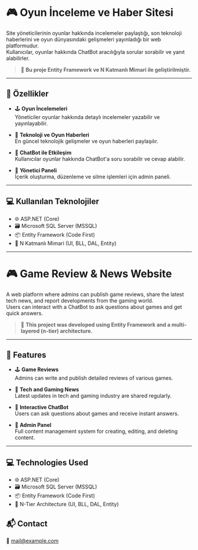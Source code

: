 # 🎮 Oyun İnceleme ve Haber Sitesi

Site yöneticilerinin oyunlar hakkında incelemeler paylaştığı, son teknoloji haberlerini ve oyun dünyasındaki gelişmeleri yayınladığı bir web platformudur.  
Kullanıcılar, oyunlar hakkında ChatBot aracılığıyla sorular sorabilir ve yanıt alabilirler.

> 🔧 **Bu proje Entity Framework ve N Katmanlı Mimari ile geliştirilmiştir.**

---

## 🧩 Özellikler

- 🕹️ **Oyun İncelemeleri**  
  Yöneticiler oyunlar hakkında detaylı incelemeler yazabilir ve yayınlayabilir.

- 📰 **Teknoloji ve Oyun Haberleri**  
  En güncel teknolojik gelişmeler ve oyun haberleri paylaşılır.

- 🤖 **ChatBot ile Etkileşim**  
  Kullanıcılar oyunlar hakkında ChatBot'a soru sorabilir ve cevap alabilir.

- 🔐 **Yönetici Paneli**  
  İçerik oluşturma, düzenleme ve silme işlemleri için admin paneli.

---

## 💻 Kullanılan Teknolojiler

- 🌐 ASP.NET (Core)
- 🗃️ Microsoft SQL Server (MSSQL)
- 📦 Entity Framework (Code First)
- 🧱 N Katmanlı Mimari (UI, BLL, DAL, Entity)

---

# 🎮 Game Review & News Website

A web platform where admins can publish game reviews, share the latest tech news, and report developments from the gaming world.  
Users can interact with a ChatBot to ask questions about games and get quick answers.

> 🔧 **This project was developed using Entity Framework and a multi-layered (n-tier) architecture.**

---

## 🧩 Features

- 🕹️ **Game Reviews**  
  Admins can write and publish detailed reviews of various games.

- 📰 **Tech and Gaming News**  
  Latest updates in tech and gaming industry are shared regularly.

- 🤖 **Interactive ChatBot**  
  Users can ask questions about games and receive instant answers.

- 🔐 **Admin Panel**  
  Full content management system for creating, editing, and deleting content.

---

## 💻 Technologies Used

- 🌐 ASP.NET (Core)
- 🗃️ Microsoft SQL Server (MSSQL)
- 📦 Entity Framework (Code First)
- 🧱 N-Tier Architecture (UI, BLL, DAL, Entity)

## 📬 Contact

📧 [mail@example.com](mailto:mail@example.com)
